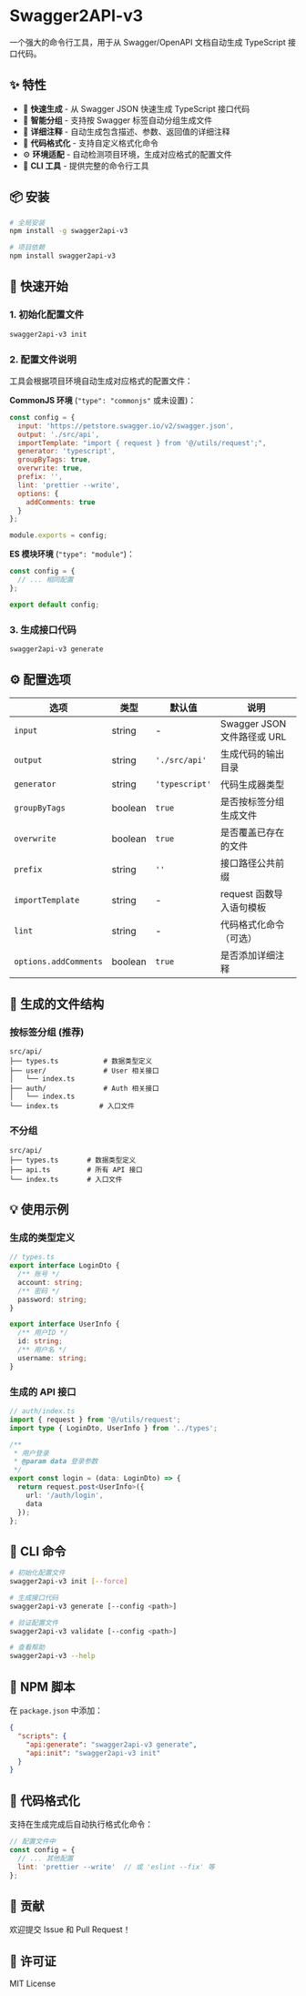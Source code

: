 # Swagger2API-v3

一个强大的命令行工具，用于从 Swagger/OpenAPI 文档自动生成 TypeScript 接口代码。

## ✨ 特性

- 🚀 **快速生成** - 从 Swagger JSON 快速生成 TypeScript 接口代码
- 📁 **智能分组** - 支持按 Swagger 标签自动分组生成文件
- 📝 **详细注释** - 自动生成包含描述、参数、返回值的详细注释
- 🎨 **代码格式化** - 支持自定义格式化命令
- ⚙️ **环境适配** - 自动检测项目环境，生成对应格式的配置文件
- 🔧 **CLI 工具** - 提供完整的命令行工具

## 📦 安装

```bash
# 全局安装
npm install -g swagger2api-v3

# 项目依赖
npm install swagger2api-v3
```

## 🚀 快速开始

### 1. 初始化配置文件

```bash
swagger2api-v3 init
```

### 2. 配置文件说明

工具会根据项目环境自动生成对应格式的配置文件：

**CommonJS 环境** (`"type": "commonjs"` 或未设置)：
```javascript
const config = {
  input: 'https://petstore.swagger.io/v2/swagger.json',
  output: './src/api',
  importTemplate: "import { request } from '@/utils/request';",
  generator: 'typescript',
  groupByTags: true,
  overwrite: true,
  prefix: '',
  lint: 'prettier --write',
  options: {
    addComments: true
  }
};

module.exports = config;
```

**ES 模块环境** (`"type": "module"`)：
```javascript
const config = {
  // ... 相同配置
};

export default config;
```

### 3. 生成接口代码

```bash
swagger2api-v3 generate
```

## ⚙️ 配置选项

| 选项 | 类型 | 默认值 | 说明 |
|------|------|--------|------|
| `input` | string | - | Swagger JSON 文件路径或 URL |
| `output` | string | `'./src/api'` | 生成代码的输出目录 |
| `generator` | string | `'typescript'` | 代码生成器类型 |
| `groupByTags` | boolean | `true` | 是否按标签分组生成文件 |
| `overwrite` | boolean | `true` | 是否覆盖已存在的文件 |
| `prefix` | string | `''` | 接口路径公共前缀 |
| `importTemplate` | string | - | request 函数导入语句模板 |
| `lint` | string | - | 代码格式化命令（可选） |
| `options.addComments` | boolean | `true` | 是否添加详细注释 |

## 📁 生成的文件结构

### 按标签分组 (推荐)

```
src/api/
├── types.ts           # 数据类型定义
├── user/              # User 相关接口
│   └── index.ts
├── auth/              # Auth 相关接口
│   └── index.ts
└── index.ts          # 入口文件
```

### 不分组

```
src/api/
├── types.ts       # 数据类型定义
├── api.ts         # 所有 API 接口
└── index.ts       # 入口文件
```

## 💡 使用示例

### 生成的类型定义

```typescript
// types.ts
export interface LoginDto {
  /** 账号 */
  account: string;
  /** 密码 */
  password: string;
}

export interface UserInfo {
  /** 用户ID */
  id: string;
  /** 用户名 */
  username: string;
}
```

### 生成的 API 接口

```typescript
// auth/index.ts
import { request } from '@/utils/request';
import type { LoginDto, UserInfo } from '../types';

/**
 * 用户登录
 * @param data 登录参数
 */
export const login = (data: LoginDto) => {
  return request.post<UserInfo>({
    url: '/auth/login',
    data
  });
};
```

## 🔧 CLI 命令

```bash
# 初始化配置文件
swagger2api-v3 init [--force]

# 生成接口代码
swagger2api-v3 generate [--config <path>]

# 验证配置文件
swagger2api-v3 validate [--config <path>]

# 查看帮助
swagger2api-v3 --help
```

## 📝 NPM 脚本

在 `package.json` 中添加：

```json
{
  "scripts": {
    "api:generate": "swagger2api-v3 generate",
    "api:init": "swagger2api-v3 init"
  }
}
```

## 🎨 代码格式化

支持在生成完成后自动执行格式化命令：

```javascript
// 配置文件中
const config = {
  // ... 其他配置
  lint: 'prettier --write'  // 或 'eslint --fix' 等
};
```

## 🤝 贡献

欢迎提交 Issue 和 Pull Request！

## 📄 许可证

MIT License